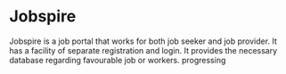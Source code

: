 # Jobspire
Jobspire is a job portal that works for both job seeker and job provider. It has a facility of separate registration and login. It provides the necessary database regarding favourable job or workers. 
progressing
